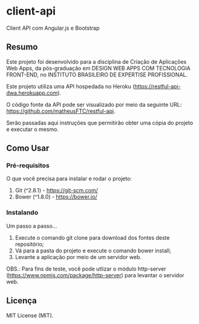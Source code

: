 # client-api
Client API com Angular.js e Bootstrap

## Resumo
Este projeto foi desenvolvido para a disciplina de Criação de Aplicações Web Apps, da pós-graduação em DESIGN WEB APPS COM TECNOLOGIA FRONT-END, no INSTITUTO BRASILEIRO DE EXPERTISE PROFISSIONAL.

Este projeto utiliza uma API hospedada no Heroku (https://restful-api-dwa.herokuapp.com).

O código fonte da API pode ser visualizado por meio da seguinte URL: https://github.com/matheusFTC/restful-api.

Serão passadas aqui instruções que permitirão obter uma cópia do projeto e executar o mesmo.
## Como Usar

### Pré-requisitos
O que você precisa para instalar e rodar o projeto:

1. Git (^2.8.1) - https://git-scm.com/
2. Bower (^1.8.0) - https://bower.io/

### Instalando
Um passo a passo...

1. Execute o comando git clone para download dos fontes deste repositório;
2. Vá para a pasta do projeto e execute o comando bower install;
3. Levante a aplicação por meio de um servidor web.

OBS.: Para fins de teste, você pode utlizar o módulo http-server (https://www.npmjs.com/package/http-server) para levantar o servidor web.

## Licença
MIT License (MIT).
